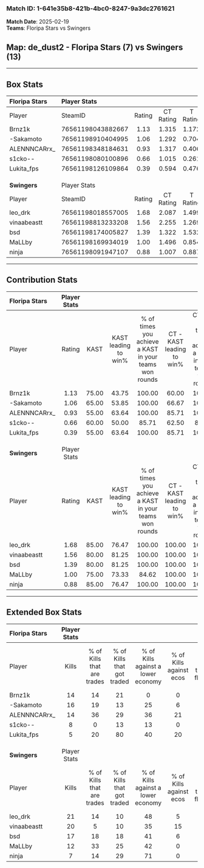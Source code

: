 ### Match ID: 1-641e35b8-421b-4bc0-8247-9a3dc2761621  
**Match Date**: 2025-02-19  
**Teams**: Floripa Stars vs Swingers  

## **Map**: de_dust2 - Floripa Stars (7) vs Swingers (13)  
---  

## Box Stats  

| **Floripa Stars** | Player Stats      |        |           |          |       |       |       |         |        |      |     |
| :- | :- | :-: | :-: | :-: | :-: | :-: | :-: | :-: | :-: | :-: | :-: |
| Player            | SteamID           | Rating | CT Rating | T Rating | KAST  |  ADR  | Kills | Assists | Deaths | K/D  | HS% |
| Brnz1k            | 76561198043882667 |  1.13  |   1.315   |  1.172   | 75.00 | 69.0  |  14   |    2    |   12   | 1.17 | 64  |
| -Sakamoto         | 76561198910404995 |  1.06  |   1.292   |  0.704   | 65.00 | 83.1  |  16   |    3    |   17   | 0.94 | 56  |
| ALENNNCARrx_      | 76561198348184631 |  0.93  |   1.317   |  0.406   | 55.00 | 67.5  |  14   |    3    |   14   | 1.00 | 50  |
| s1cko--           | 76561198080100896 |  0.66  |   1.015   |  0.261   | 60.00 | 58.9  |   8   |    5    |   15   | 0.53 | 25  |
| Lukita_fps        | 76561198126109864 |  0.39  |   0.594   |  0.476   | 55.00 | 52.9  |   5   |    9    |   19   | 0.26 | 20  |
|                   |                   |        |           |          |       |       |       |         |        |      |     |
|                   |                   |        |           |          |       |       |       |         |        |      |     |
|                   |                   |        |           |          |       |       |       |         |        |      |     |
| **Swingers**      | Player Stats      |        |           |          |       |       |       |         |        |      |     |
| Player            | SteamID           | Rating | CT Rating | T Rating | KAST  |  ADR  | Kills | Assists | Deaths | K/D  | HS% |
| leo_drk           | 76561198018557005 |  1.68  |   2.087   |  1.499   | 85.00 | 104.8 |  21   |    4    |   10   | 2.10 | 71  |
| vinaabeastt       | 76561198813233208 |  1.56  |   2.255   |  1.269   | 80.00 | 91.6  |  20   |    4    |   10   | 2.00 | 70  |
| bsd               | 76561198174005827 |  1.39  |   1.322   |  1.532   | 80.00 | 85.0  |  17   |    7    |   11   | 1.55 | 11  |
| MaLLby            | 76561198169934019 |  1.00  |   1.496   |  0.854   | 75.00 | 69.1  |  12   |    5    |   14   | 0.86 | 41  |
| ninja             | 76561198091947107 |  0.88  |   1.007   |  0.887   | 85.00 | 53.8  |   7   |    8    |   12   | 0.58 | 28  |
---  

## Contribution Stats  

| **Floripa Stars** | Player Stats |       |                      |                                                        |                           |                                                             |                          |                                                            |
| :- | :-: | :-: | :-: | :-: | :-: | :-: | :-: | :-: |
| Player            |    Rating    | KAST  | KAST leading to win% | % of times you achieve a KAST in your teams won rounds | CT - KAST leading to win% | CT - % of times you achieve a KAST in your teams won rounds | T - KAST leading to win% | T - % of times you achieve a KAST in your teams won rounds |
| Brnz1k            |     1.13     | 75.00 |        43.75         |                         100.00                         |           60.00           |                           100.00                            |          16.67           |                           100.00                           |
| -Sakamoto         |     1.06     | 65.00 |        53.85         |                         100.00                         |           66.67           |                           100.00                            |          25.00           |                           100.00                           |
| ALENNNCARrx_      |     0.93     | 55.00 |        63.64         |                         100.00                         |           85.71           |                           100.00                            |          25.00           |                           100.00                           |
| s1cko--           |     0.66     | 60.00 |        50.00         |                         85.71                          |           62.50           |                            83.33                            |          25.00           |                           100.00                           |
| Lukita_fps        |     0.39     | 55.00 |        63.64         |                         100.00                         |           85.71           |                           100.00                            |          25.00           |                           100.00                           |
|                   |              |       |                      |                                                        |                           |                                                             |                          |                                                            |
|                   |              |       |                      |                                                        |                           |                                                             |                          |                                                            |
|                   |              |       |                      |                                                        |                           |                                                             |                          |                                                            |
| **Swingers**      | Player Stats |       |                      |                                                        |                           |                                                             |                          |                                                            |
| Player            |    Rating    | KAST  | KAST leading to win% | % of times you achieve a KAST in your teams won rounds | CT - KAST leading to win% | CT - % of times you achieve a KAST in your teams won rounds | T - KAST leading to win% | T - % of times you achieve a KAST in your teams won rounds |
| leo_drk           |     1.68     | 85.00 |        76.47         |                         100.00                         |          100.00           |                           100.00                            |          60.00           |                           100.00                           |
| vinaabeastt       |     1.56     | 80.00 |        81.25         |                         100.00                         |          100.00           |                           100.00                            |          66.67           |                           100.00                           |
| bsd               |     1.39     | 80.00 |        81.25         |                         100.00                         |          100.00           |                           100.00                            |          66.67           |                           100.00                           |
| MaLLby            |     1.00     | 75.00 |        73.33         |                         84.62                          |          100.00           |                           100.00                            |          50.00           |                           66.67                            |
| ninja             |     0.88     | 85.00 |        76.47         |                         100.00                         |          100.00           |                           100.00                            |          60.00           |                           100.00                           |
---  

## Extended Box Stats  

| **Floripa Stars** | Player Stats |                            |                            |                                    |                         |                              |                                 |        |                             |                                     |                          |                               |                            |
| :- | :-: | :-: | :-: | :-: | :-: | :-: | :-: | :-: | :-: | :-: | :-: | :-: | :-: |
| Player            |    Kills     | % of Kills that are trades | % of Kills that got traded | % of Kills against a lower economy | % of Kills against ecos | % of Kills that are flawless | % of Kills that are close duels | Deaths | % of Deaths that get traded | % of Deaths against a lower economy | % of Deaths against ecos | % of Deaths that are flawless | % of Deaths that are close |
| Brnz1k            |      14      |             14             |             21             |                 0                  |            0            |              79              |                7                |   12   |             25              |                  8                  |            0             |              67               |             17             |
| -Sakamoto         |      16      |             19             |             13             |                 25                 |            6            |              50              |                6                |   17   |              0              |                 18                  |            6             |              59               |             0              |
| ALENNNCARrx_      |      14      |             36             |             29             |                 36                 |           21            |              71              |                0                |   14   |              7              |                  7                  |            0             |              71               |             14             |
| s1cko--           |      8       |             0              |             13             |                 13                 |            0            |              50              |               13                |   15   |             13              |                  7                  |            0             |              60               |             7              |
| Lukita_fps        |      5       |             20             |             80             |                 40                 |           20            |              60              |               40                |   19   |             32              |                 16                  |            5             |              53               |             5              |
|                   |              |                            |                            |                                    |                         |                              |                                 |        |                             |                                     |                          |                               |                            |
|                   |              |                            |                            |                                    |                         |                              |                                 |        |                             |                                     |                          |                               |                            |
|                   |              |                            |                            |                                    |                         |                              |                                 |        |                             |                                     |                          |                               |                            |
| **Swingers**      | Player Stats |                            |                            |                                    |                         |                              |                                 |        |                             |                                     |                          |                               |                            |
| Player            |    Kills     | % of Kills that are trades | % of Kills that got traded | % of Kills against a lower economy | % of Kills against ecos | % of Kills that are flawless | % of Kills that are close duels | Deaths | % of Deaths that get traded | % of Deaths against a lower economy | % of Deaths against ecos | % of Deaths that are flawless | % of Deaths that are close |
| leo_drk           |      21      |             14             |             10             |                 48                 |            5            |              52              |                5                |   10   |             20              |                 30                  |            0             |              60               |             0              |
| vinaabeastt       |      20      |             5              |             10             |                 35                 |           15            |              75              |               10                |   10   |             40              |                 40                  |            0             |              70               |             10             |
| bsd               |      17      |             18             |             18             |                 41                 |            6            |              82              |                6                |   11   |             18              |                 36                  |            0             |              55               |             9              |
| MaLLby            |      12      |             33             |             25             |                 42                 |            0            |              33              |                8                |   14   |             29              |                 29                  |            0             |              64               |             7              |
| ninja             |      7       |             14             |             29             |                 71                 |            0            |              29              |               14                |   12   |             17              |                 25                  |            0             |              58               |             17             |
